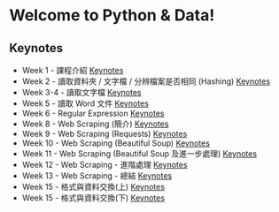 # Welcome to Python & Data!

## Keynotes

- Week 1 - 課程介紹 [Keynotes](week1/week1.html)
- Week 2 - 讀取資料夾 / 文字檔 / 分辨檔案是否相同 (Hashing) [Keynotes](week2/week2.html)
- Week 3-4 - 讀取文字檔 [Keynotes](week3/week3.html)
- Week 5 - 讀取 Word 文件 [Keynotes](week5/week5.html)
- Week 6 - Regular Expression [Keynotes](week6/week6.html)
- Week 8 - Web Scraping (簡介) [Keynotes](week8/week8.html)
- Week 9 - Web Scraping (Requests) [Keynotes](week9/week9.html)
- Week 10 - Web Scraping (Beautiful Soup) [Keynotes](week10/week10.html)
- Week 11 - Web Scraping (Beautiful Soup 及進一步處理) [Keynotes](week11/week11.html)
- Week 12 - Web Scraping - 進階處理 [Keynotes](week12/week12.html)
- Week 13 - Web Scraping - 總結 [Keynotes](week13/week13.html)
- Week 15 - 格式與資料交換(上) [Keynotes](week15/week15.html)
- Week 15 - 格式與資料交換(下) [Keynotes](week16/week16.html)

